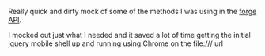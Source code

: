 Really quick and dirty mock of some of the methods I was using in the [forge
API][forge].

I mocked out just what I needed and it saved a lot of time getting the initial
jquery mobile shell up and running using Chrome on the file:/// url

[forge]: http://docs.trigger.io/en/v1.2/api/index.html
